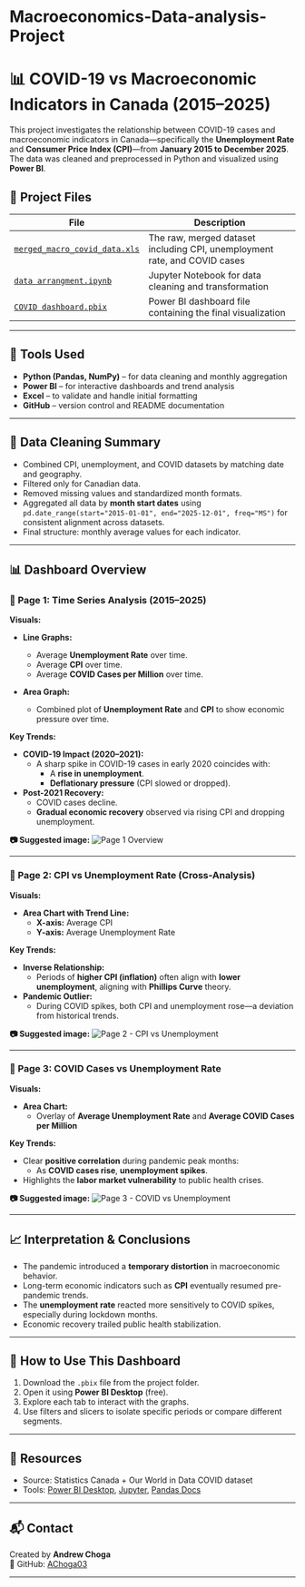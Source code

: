 # Macroeconomics-Data-analysis-Project
# 📊 COVID-19 vs Macroeconomic Indicators in Canada (2015–2025)

This project investigates the relationship between COVID-19 cases and macroeconomic indicators in Canada—specifically the **Unemployment Rate** and **Consumer Price Index (CPI)**—from **January 2015 to December 2025**. The data was cleaned and preprocessed in Python and visualized using **Power BI**.

## 📁 Project Files

| File | Description |
|------|-------------|
| [`merged_macro_covid_data.xls`](./Macroeconomics-Data-analysis-Project/Final_macro_covid_data_corrected.xls) | The raw, merged dataset including CPI, unemployment rate, and COVID cases |
| [`data arrangment.ipynb`](./Macroeconomics-Data-analysis-Project/data%20arrangment%20(2).ipynb) | Jupyter Notebook for data cleaning and transformation |
| [`COVID dashboard.pbix`](./Macroeconomics-Data-analysis-Project/COVID%20dashboard.pbix) | Power BI dashboard file containing the final visualization |

---

## 🔧 Tools Used

- **Python (Pandas, NumPy)** – for data cleaning and monthly aggregation
- **Power BI** – for interactive dashboards and trend analysis
- **Excel** – to validate and handle initial formatting
- **GitHub** – version control and README documentation

---

## 🧼 Data Cleaning Summary

- Combined CPI, unemployment, and COVID datasets by matching date and geography.
- Filtered only for Canadian data.
- Removed missing values and standardized month formats.
- Aggregated all data by **month start dates** using `pd.date_range(start="2015-01-01", end="2025-12-01", freq="MS")` for consistent alignment across datasets.
- Final structure: monthly average values for each indicator.

---

## 📊 Dashboard Overview

### 🔹 Page 1: Time Series Analysis (2015–2025)

**Visuals:**

- **Line Graphs:**
  - Average **Unemployment Rate** over time.
  - Average **CPI** over time.
  - Average **COVID Cases per Million** over time.

- **Area Graph:**
  - Combined plot of **Unemployment Rate** and **CPI** to show economic pressure over time.

**Key Trends:**

- **COVID-19 Impact (2020–2021):**
  - A sharp spike in COVID-19 cases in early 2020 coincides with:
    - A **rise in unemployment**.
    - **Deflationary pressure** (CPI slowed or dropped).
- **Post-2021 Recovery:**
  - COVID cases decline.
  - **Gradual economic recovery** observed via rising CPI and dropping unemployment.

**📷 Suggested image:**
![Page 1 Overview](./images/page1_overview.png)

---

### 🔹 Page 2: CPI vs Unemployment Rate (Cross-Analysis)

**Visuals:**

- **Area Chart with Trend Line:**
  - **X-axis:** Average CPI
  - **Y-axis:** Average Unemployment Rate

**Key Trends:**

- **Inverse Relationship:**
  - Periods of **higher CPI (inflation)** often align with **lower unemployment**, aligning with **Phillips Curve** theory.
- **Pandemic Outlier:**
  - During COVID spikes, both CPI and unemployment rose—a deviation from historical trends.

**📷 Suggested image:**
![Page 2 - CPI vs Unemployment](./images/page2_cpi_vs_unemployment.png)

---

### 🔹 Page 3: COVID Cases vs Unemployment Rate

**Visuals:**

- **Area Chart:**
  - Overlay of **Average Unemployment Rate** and **Average COVID Cases per Million**

**Key Trends:**

- Clear **positive correlation** during pandemic peak months:
  - As **COVID cases rise**, **unemployment spikes**.
- Highlights the **labor market vulnerability** to public health crises.

**📷 Suggested image:**
![Page 3 - COVID vs Unemployment](./images/page3_covid_vs_unemployment.png)

---

## 📈 Interpretation & Conclusions

- The pandemic introduced a **temporary distortion** in macroeconomic behavior.
- Long-term economic indicators such as **CPI** eventually resumed pre-pandemic trends.
- The **unemployment rate** reacted more sensitively to COVID spikes, especially during lockdown months.
- Economic recovery trailed public health stabilization.

---

## 🚀 How to Use This Dashboard

1. Download the `.pbix` file from the project folder.
2. Open it using **Power BI Desktop** (free).
3. Explore each tab to interact with the graphs.
4. Use filters and slicers to isolate specific periods or compare different segments.

---

## 📎 Resources

- Source: Statistics Canada + Our World in Data COVID dataset
- Tools: [Power BI Desktop](https://powerbi.microsoft.com/), [Jupyter](https://jupyter.org/), [Pandas Docs](https://pandas.pydata.org/docs/)

---

## 📬 Contact

Created by **Andrew Choga**  
🔗 GitHub: [AChoga03](https://github.com/AChoga03)

---


